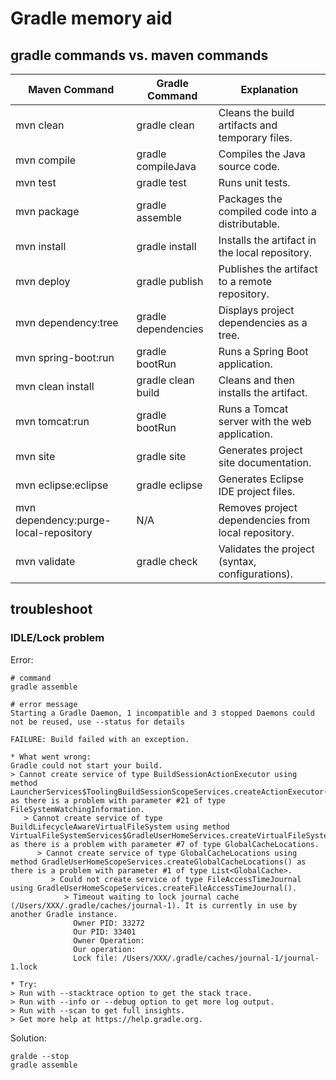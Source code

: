 # Gradle memory aid

## gradle commands vs. maven commands

 Maven Command                  | Gradle Command                 | Explanation                                      |
|-------------------------------|--------------------------------|--------------------------------------------------|
| mvn clean                      | gradle clean                 | Cleans the build artifacts and temporary files.  |
| mvn compile                    | gradle compileJava           | Compiles the Java source code.                   |
| mvn test                       | gradle test                  | Runs unit tests.                                 |
| mvn package                    | gradle assemble              | Packages the compiled code into a distributable. |
| mvn install                    | gradle install               | Installs the artifact in the local repository.   |
| mvn deploy                     | gradle publish               | Publishes the artifact to a remote repository.   |
| mvn dependency:tree            | gradle dependencies          | Displays project dependencies as a tree.         |
| mvn spring-boot:run            | gradle bootRun               | Runs a Spring Boot application.                  |
| mvn clean install              | gradle clean build           | Cleans and then installs the artifact.           |
| mvn tomcat:run                 | gradle bootRun               | Runs a Tomcat server with the web application.   |
| mvn site                       | gradle site                  | Generates project site documentation.            |
| mvn eclipse:eclipse            | gradle eclipse               | Generates Eclipse IDE project files.             |
| mvn dependency:purge-local-repository | N/A                    | Removes project dependencies from local repository. |
| mvn validate                   | gradle check                 | Validates the project (syntax, configurations).  |

## troubleshoot

### IDLE/Lock problem

Error:

```shell
# command 
gradle assemble

# error message
Starting a Gradle Daemon, 1 incompatible and 3 stopped Daemons could not be reused, use --status for details

FAILURE: Build failed with an exception.

* What went wrong:
Gradle could not start your build.
> Cannot create service of type BuildSessionActionExecutor using method LauncherServices$ToolingBuildSessionScopeServices.createActionExecutor() as there is a problem with parameter #21 of type FileSystemWatchingInformation.
   > Cannot create service of type BuildLifecycleAwareVirtualFileSystem using method VirtualFileSystemServices$GradleUserHomeServices.createVirtualFileSystem() as there is a problem with parameter #7 of type GlobalCacheLocations.
      > Cannot create service of type GlobalCacheLocations using method GradleUserHomeScopeServices.createGlobalCacheLocations() as there is a problem with parameter #1 of type List<GlobalCache>.
         > Could not create service of type FileAccessTimeJournal using GradleUserHomeScopeServices.createFileAccessTimeJournal().
            > Timeout waiting to lock journal cache (/Users/XXX/.gradle/caches/journal-1). It is currently in use by another Gradle instance.
              Owner PID: 33272
              Our PID: 33401
              Owner Operation: 
              Our operation: 
              Lock file: /Users/XXX/.gradle/caches/journal-1/journal-1.lock

* Try:
> Run with --stacktrace option to get the stack trace.
> Run with --info or --debug option to get more log output.
> Run with --scan to get full insights.
> Get more help at https://help.gradle.org.
```

Solution:

```shell
gralde --stop
gradle assemble 
```
